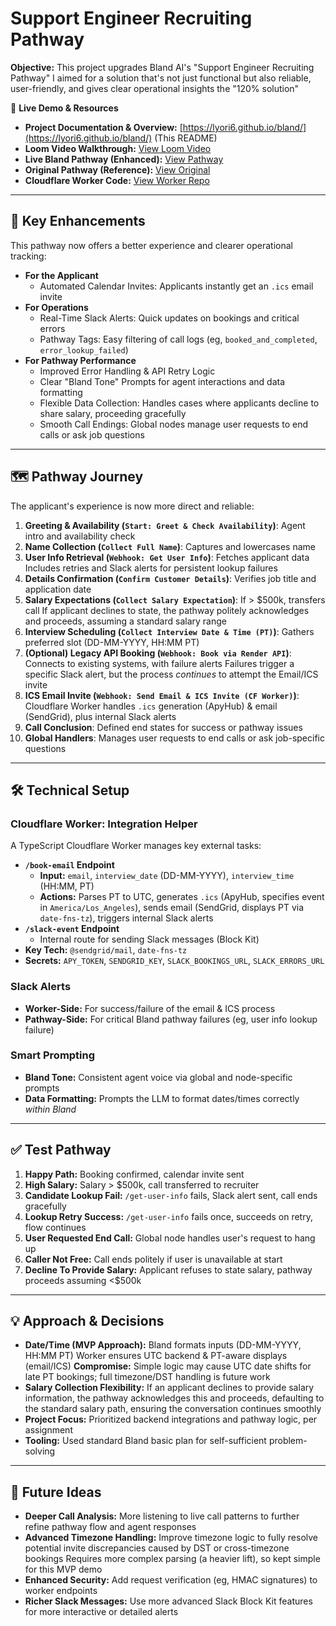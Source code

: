 # Support Engineer Recruiting Pathway 

**Objective:** This project upgrades Bland AI's "Support Engineer Recruiting Pathway" I aimed for a solution that's not just functional but also reliable, user-friendly, and gives clear operational insights the "120% solution"

🔗 **Live Demo & Resources**
*   **Project Documentation & Overview:** [https://lyori6.github.io/bland/](https://lyori6.github.io/bland/) (This README)
*   **Loom Video Walkthrough:** [View Loom Video](https://www.loom.com/share/b9186e25faf84cf5988708269ad26ada?sid=b7596b53-f2ef-492e-b0c6-c7e45fffe373)
*   **Live Bland Pathway (Enhanced):** [View Pathway](https://app.bland.ai/dashboard/convo-pathways?id=a06ee867-afbb-4736-b580-4125768c3899)
*   **Original Pathway (Reference):** [View Original](https://app.bland.ai/dashboard/convo-pathways?id=22e38484-e3b3-4870-99fe-3347f7a87537)
*   **Cloudflare Worker Code:** [View Worker Repo](https://github.com/lyori6/bland-cloudflare-clean)

---

## 🚀 Key Enhancements

This pathway now offers a better experience and clearer operational tracking:

*   **For the Applicant**
    *   Automated Calendar Invites: Applicants instantly get an `.ics` email invite
*   **For Operations**
    *   Real-Time Slack Alerts: Quick updates on bookings and critical errors
    *   Pathway Tags: Easy filtering of call logs (eg, `booked_and_completed`, `error_lookup_failed`)
*   **For Pathway Performance**
    *   Improved Error Handling & API Retry Logic
    *   Clear "Bland Tone" Prompts for agent interactions and data formatting
    *   Flexible Data Collection: Handles cases where applicants decline to share salary, proceeding gracefully
    *   Smooth Call Endings: Global nodes manage user requests to end calls or ask job questions

---

## 🗺️ Pathway Journey

The applicant's experience is now more direct and reliable:

1.  **Greeting & Availability (`Start: Greet & Check Availability`)**: Agent intro and availability check
2.  **Name Collection (`Collect Full Name`)**: Captures and lowercases name
3.  **User Info Retrieval (`Webhook: Get User Info`)**: Fetches applicant data Includes retries and Slack alerts for persistent lookup failures
4.  **Details Confirmation (`Confirm Customer Details`)**: Verifies job title and application date
5.  **Salary Expectations (`Collect Salary Expectation`)**: If > $500k, transfers call If applicant declines to state, the pathway politely acknowledges and proceeds, assuming a standard salary range
6.  **Interview Scheduling (`Collect Interview Date & Time (PT)`)**: Gathers preferred slot (DD-MM-YYYY, HH:MM PT)
7.  **(Optional) Legacy API Booking (`Webhook: Book via Render API`)**: Connects to existing systems, with failure alerts Failures trigger a specific Slack alert, but the process *continues* to attempt the Email/ICS invite
8.  **ICS Email Invite (`Webhook: Send Email & ICS Invite (CF Worker)`)**: Cloudflare Worker handles `.ics` generation (ApyHub) & email (SendGrid), plus internal Slack alerts
9.  **Call Conclusion**: Defined end states for success or pathway issues
10. **Global Handlers**: Manages user requests to end calls or ask job-specific questions

---

## 🛠️ Technical Setup

### Cloudflare Worker: Integration Helper
A TypeScript Cloudflare Worker manages key external tasks:

*   **`/book-email` Endpoint**
    *   **Input:** `email`, `interview_date` (DD-MM-YYYY), `interview_time` (HH:MM, PT)
    *   **Actions:** Parses PT to UTC, generates `.ics` (ApyHub, specifies event in `America/Los_Angeles`), sends email (SendGrid, displays PT via `date-fns-tz`), triggers internal Slack alerts
*   **`/slack-event` Endpoint**
    *   Internal route for sending Slack messages (Block Kit)
*   **Key Tech:** `@sendgrid/mail`, `date-fns-tz`
*   **Secrets:** `APY_TOKEN`, `SENDGRID_KEY`, `SLACK_BOOKINGS_URL`, `SLACK_ERRORS_URL`

### Slack Alerts
*   **Worker-Side:** For success/failure of the email & ICS process
*   **Pathway-Side:** For critical Bland pathway failures (eg, user info lookup failure)

### Smart Prompting
*   **Bland Tone:** Consistent agent voice via global and node-specific prompts
*   **Data Formatting:** Prompts the LLM to format dates/times correctly *within Bland*

---

## ✅ Test Pathway

1.  **Happy Path:** Booking confirmed, calendar invite sent
2.  **High Salary:** Salary > $500k, call transferred to recruiter
3.  **Candidate Lookup Fail:** `/get-user-info` fails, Slack alert sent, call ends gracefully
4.  **Lookup Retry Success:** `/get-user-info` fails once, succeeds on retry, flow continues
5.  **User Requested End Call:** Global node handles user's request to hang up
6.  **Caller Not Free:** Call ends politely if user is unavailable at start
7.  **Decline To Provide Salary:** Applicant refuses to state salary, pathway proceeds assuming <$500k

---

## 💡 Approach & Decisions

*   **Date/Time (MVP Approach):** Bland formats inputs (DD-MM-YYYY, HH:MM PT) Worker ensures UTC backend & PT-aware displays (email/ICS) **Compromise:** Simple logic may cause UTC date shifts for late PT bookings; full timezone/DST handling is future work
*   **Salary Collection Flexibility:** If an applicant declines to provide salary information, the pathway acknowledges this and proceeds, defaulting to the standard salary path, ensuring the conversation continues smoothly
*   **Project Focus:** Prioritized backend integrations and pathway logic, per assignment
*   **Tooling:** Used standard Bland basic plan for self-sufficient problem-solving

---

## 🔮 Future Ideas

*   **Deeper Call Analysis:** More listening to live call patterns to further refine pathway flow and agent responses
*   **Advanced Timezone Handling:** Improve timezone logic to fully resolve potential invite discrepancies caused by DST or cross-timezone bookings Requires more complex parsing (a heavier lift), so kept simple for this MVP demo
*   **Enhanced Security:** Add request verification (eg, HMAC signatures) to worker endpoints
*   **Richer Slack Messages:** Use more advanced Slack Block Kit features for more interactive or detailed alerts
